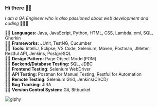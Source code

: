 ### Hi there 👋🏻

_I am a QA Engineer who is also passioned about web development and coding_ 👩🏻‍💻

:man_cartwheeling: **Languages:** Java, JavaScript, Python, HTML, CSS, Lambda, xml, SQL, Gherkin\
:lotus_position_woman: **Frameworks:** JUnit, TestNG, Cucumber\
:biking_woman: **Tools:** IntelliJ, Eclipse, VS Code, Selenium, Maven, Postman, JMeter, Restful API, Jenkins, PostgreSQL\
:weight_lifting_woman: **Design Pattern:** Page Object Model(POM)\
:golfing_woman: **Backend/Database Testing:** SQL, JDBC\
:woman_cartwheeling: **Frontend Testing:** Selenium WebDriver\
:lotus_position_woman: **API Testing:** Postman for Manuel Testing, Restful for Automation\
:biking_woman: **Remote Testing:** Selenium Grid, Jenkins(CI/CD)\
:lotus_position_woman: **Bug Tracking:** JIRA\
:woman_cartwheeling: **Version Control System:** Git, Bitbucket 

![giphy](https://user-images.githubusercontent.com/60116628/131928939-2bd76f2a-1270-4f65-b089-9ef13016b6c9.gif)
